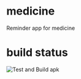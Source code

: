 # medicine

Reminder app for medicine

# build status

![Test and Build apk](https://github.com/PiotrFLEURY/medicine/workflows/Test%20and%20Build%20apk/badge.svg)
